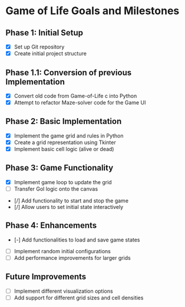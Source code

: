 # Game of Life Goals and Milestones

## Phase 1: Initial Setup
- [x] Set up Git repository
- [x] Create initial project structure

## Phase 1.1: Conversion of previous Implementation
- [x] Convert old code from Game-of-Life c into Python
- [x] Attempt to refactor Maze-solver code for the Game UI

## Phase 2: Basic Implementation
- [x] Implement the game grid and rules in Python
- [x] Create a grid representation using Tkinter
- [x] Implement basic cell logic (alive or dead)

## Phase 3: Game Functionality
- [x] Implement game loop to update the grid
- [ ] Transfer Gol logic onto the canvas
- [/] Add functionality to start and stop the game
- [/] Allow users to set initial state interactively

## Phase 4: Enhancements
- [-] Add functionalities to load and save game states
- [ ] Implement random initial configurations
- [ ] Add performance improvements for larger grids

## Future Improvements
- [ ] Implement different visualization options
- [ ] Add support for different grid sizes and cell densities
